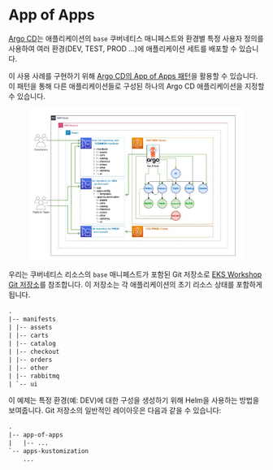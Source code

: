 # App of Apps

[Argo CD](https://argoproj.github.io/cd/)는 애플리케이션의 `base` 쿠버네티스 매니페스트와 환경별 특정 사용자 정의를 사용하여 여러 환경(DEV, TEST, PROD ...)에 애플리케이션 세트를 배포할 수 있습니다.

이 사용 사례를 구현하기 위해 [Argo CD의 App of Apps 패턴](https://argo-cd.readthedocs.io/en/stable/operator-manual/cluster-bootstrapping/)을 활용할 수 있습니다. 이 패턴을 통해 다른 애플리케이션들로 구성된 하나의 Argo CD 애플리케이션을 지정할 수 있습니다.

<figure><img src="../../../../.gitbook/assets/image (22).png" alt=""><figcaption></figcaption></figure>

우리는 쿠버네티스 리소스의 `base` 매니페스트가 포함된 Git 저장소로 [EKS Workshop Git 저장소](https://github.com/aws-samples/eks-workshop-v2/tree/main/manifests/base-application)를 참조합니다. 이 저장소는 각 애플리케이션의 초기 리소스 상태를 포함하게 됩니다.

```
.
|-- manifests
| |-- assets
| |-- carts
| |-- catalog
| |-- checkout
| |-- orders
| |-- other
| |-- rabbitmq
| `-- ui
```

이 예제는 특정 환경(예: DEV)에 대한 구성을 생성하기 위해 Helm을 사용하는 방법을 보여줍니다. Git 저장소의 일반적인 레이아웃은 다음과 같을 수 있습니다:

```
.
|-- app-of-apps
|   |-- ...
`-- apps-kustomization
    ...
```



